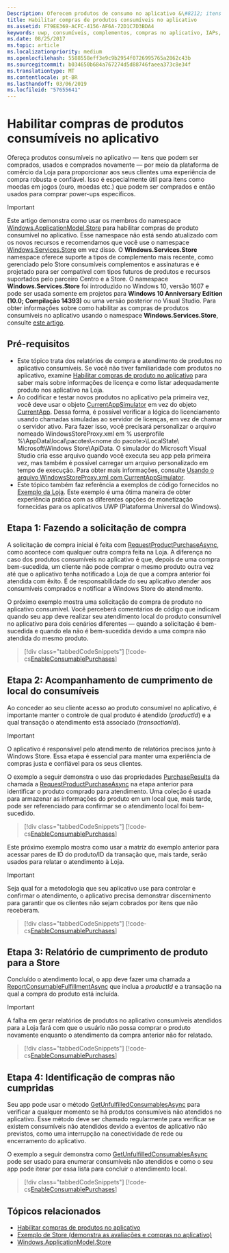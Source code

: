 ```yaml
---
Description: Oferecem produtos de consumo no aplicativo &\#8212; itens que podem ser adquiridos, usados e adquiridas novamente &\#8212; por meio do Store plataforma de comércio para fornecer a experiência de seus clientes com uma compra, que é robusto e confiável.
title: Habilitar compras de produtos consumíveis no aplicativo
ms.assetid: F79EE369-ACFC-4156-AF6A-72D1C7D3BDA4
keywords: uwp, consumíveis, complementos, compras no aplicativo, IAPs, Windows.ApplicationModel.Store
ms.date: 08/25/2017
ms.topic: article
ms.localizationpriority: medium
ms.openlocfilehash: 5588558eff3e9c9b2954f0726995765a2862c43b
ms.sourcegitcommit: b034650b684a767274d5d88746faeea373c8e34f
ms.translationtype: MT
ms.contentlocale: pt-BR
ms.lasthandoff: 03/06/2019
ms.locfileid: "57655641"
---
```

# <a name="enable-consumable-in-app-product-purchases"></a>Habilitar compras de produtos consumíveis no aplicativo

Ofereça produtos consumíveis no aplicativo — itens que podem ser comprados, usados e comprados novamente — por meio da plataforma de comércio da Loja para proporcionar aos seus clientes uma experiência de compra robusta e confiável. Isso é especialmente útil para itens como moedas em jogos (ouro, moedas etc.) que podem ser comprados e então usados para comprar power-ups específicos.

> [!IMPORTANT]
> Este artigo demonstra como usar os membros do namespace [Windows.ApplicationModel.Store](https://msdn.microsoft.com/library/windows/apps/windows.applicationmodel.store.aspx) para habilitar compras de produto consumível no aplicativo. Esse namespace não está sendo atualizado com os novos recursos e recomendamos que você use o namespace [Windows.Services.Store](https://msdn.microsoft.com/library/windows/apps/windows.services.store.aspx) em vez disso. O **Windows.Services.Store** namespace oferece suporte a tipos de complemento mais recente, como gerenciado pelo Store consumíveis complementos e assinaturas e é projetado para ser compatível com tipos futuros de produtos e recursos suportados pelo parceiro Centro e a Store. O namespace **Windows.Services.Store** foi introduzido no Windows 10, versão 1607 e pode ser usada somente em projetos para **Windows 10 Anniversary Edition (10.0; Compilação 14393)** ou uma versão posterior no Visual Studio. Para obter informações sobre como habilitar as compras de produtos consumíveis no aplicativo usando o namespace **Windows.Services.Store**, consulte [este artigo](enable-consumable-add-on-purchases.md).

## <a name="prerequisites"></a>Pré-requisitos

-   Este tópico trata dos relatórios de compra e atendimento de produtos no aplicativo consumíveis. Se você não tiver familiaridade com produtos no aplicativo, examine [Habilitar compras de produto no aplicativo](enable-in-app-product-purchases.md) para saber mais sobre informações de licença e como listar adequadamente produto nos aplicativo na Loja.
-   Ao codificar e testar novos produtos no aplicativo pela primeira vez, você deve usar o objeto [CurrentAppSimulator](https://docs.microsoft.com/uwp/api/Windows.ApplicationModel.Store.CurrentAppSimulator) em vez do objeto [CurrentApp](https://docs.microsoft.com/uwp/api/Windows.ApplicationModel.Store.CurrentApp). Dessa forma, é possível verificar a lógica do licenciamento usando chamadas simuladas ao servidor de licenças, em vez de chamar o servidor ativo. Para fazer isso, você precisará personalizar o arquivo nomeado WindowsStoreProxy.xml em % userprofile %\\AppData\\local\\pacotes\\&lt;nome do pacote&gt;\\LocalState\\ Microsoft\\Windows Store\\ApiData. O simulador do Microsoft Visual Studio cria esse arquivo quando você executa seu app pela primeira vez, mas também é possível carregar um arquivo personalizado em tempo de execução. Para obter mais informações, consulte [Usando o arquivo WindowsStoreProxy.xml com CurrentAppSimulator](in-app-purchases-and-trials-using-the-windows-applicationmodel-store-namespace.md#proxy).
-   Este tópico também faz referência a exemplos de código fornecidos no [Exemplo da Loja](https://github.com/Microsoft/Windows-universal-samples/tree/win10-1507/Samples/Store). Este exemplo é uma ótima maneira de obter experiência prática com as diferentes opções de monetização fornecidas para os aplicativos UWP (Plataforma Universal do Windows).

## <a name="step-1-making-the-purchase-request"></a>Etapa 1: Fazendo a solicitação de compra

A solicitação de compra inicial é feita com [RequestProductPurchaseAsync](https://docs.microsoft.com/uwp/api/windows.applicationmodel.store.currentapp.requestproductpurchaseasync), como acontece com qualquer outra compra feita na Loja. A diferença no caso dos produtos consumíveis no aplicativo é que, depois de uma compra bem-sucedida, um cliente não pode comprar o mesmo produto outra vez até que o aplicativo tenha notificado a Loja de que a compra anterior foi atendida com êxito. É de responsabilidade do seu aplicativo atender aos consumíveis comprados e notificar a Windows Store do atendimento.

O próximo exemplo mostra uma solicitação de compra de produto no aplicativo consumível. Você perceberá comentários de código que indicam quando seu app deve realizar seu atendimento local do produto consumível no aplicativo para dois cenários diferentes — quando a solicitação é bem-sucedida e quando ela não é bem-sucedida devido a uma compra não atendida do mesmo produto.

> [!div class="tabbedCodeSnippets"]
[!code-cs[EnableConsumablePurchases](./code/InAppPurchasesAndLicenses/cs/EnableConsumablePurchases.cs#MakePurchaseRequest)]

## <a name="step-2-tracking-local-fulfillment-of-the-consumable"></a>Etapa 2: Acompanhamento de cumprimento de local do consumíveis

Ao conceder ao seu cliente acesso ao produto consumível no aplicativo, é importante manter o controle de qual produto é atendido (*productId*) e a qual transação o atendimento está associado (*transactionId*).

> [!IMPORTANT]
> O aplicativo é responsável pelo atendimento de relatórios precisos junto à Windows Store. Essa etapa é essencial para manter uma experiência de compras justa e confiável para os seus clientes.

O exemplo a seguir demonstra o uso das propriedades [PurchaseResults](https://msdn.microsoft.com/library/windows/apps/dn263392) da chamada a [RequestProductPurchaseAsync](https://docs.microsoft.com/uwp/api/windows.applicationmodel.store.currentapp.requestproductpurchaseasync) na etapa anterior para identificar o produto comprado para atendimento. Uma coleção é usada para armazenar as informações do produto em um local que, mais tarde, pode ser referenciado para confirmar se o atendimento local foi bem-sucedido.

> [!div class="tabbedCodeSnippets"]
[!code-cs[EnableConsumablePurchases](./code/InAppPurchasesAndLicenses/cs/EnableConsumablePurchases.cs#GrantFeatureLocally)]

Este próximo exemplo mostra como usar a matriz do exemplo anterior para acessar pares de ID do produto/ID da transação que, mais tarde, serão usados para relatar o atendimento à Loja.

> [!IMPORTANT]
> Seja qual for a metodologia que seu aplicativo use para controlar e confirmar o atendimento, o aplicativo precisa demonstrar discernimento para garantir que os clientes não sejam cobrados por itens que não receberam.

> [!div class="tabbedCodeSnippets"]
[!code-cs[EnableConsumablePurchases](./code/InAppPurchasesAndLicenses/cs/EnableConsumablePurchases.cs#IsLocallyFulfilled)]

## <a name="step-3-reporting-product-fulfillment-to-the-store"></a>Etapa 3: Relatório de cumprimento de produto para a Store

Concluído o atendimento local, o app deve fazer uma chamada a [ReportConsumableFulfillmentAsync](https://docs.microsoft.com/uwp/api/windows.applicationmodel.store.currentapp.reportconsumablefulfillmentasync) que inclua a *productId* e a transação na qual a compra do produto está incluída.

> [!IMPORTANT]
> A falha em gerar relatórios de produtos no aplicativo consumíveis atendidos para a Loja fará com que o usuário não possa comprar o produto novamente enquanto o atendimento da compra anterior não for relatado.

> [!div class="tabbedCodeSnippets"]
[!code-cs[EnableConsumablePurchases](./code/InAppPurchasesAndLicenses/cs/EnableConsumablePurchases.cs#ReportFulfillment)]

## <a name="step-4-identifying-unfulfilled-purchases"></a>Etapa 4: Identificação de compras não cumpridas

Seu app pode usar o método [GetUnfulfilledConsumablesAsync](https://docs.microsoft.com/uwp/api/windows.applicationmodel.store.currentapp.getunfulfilledconsumablesasync) para verificar a qualquer momento se há produtos consumíveis não atendidos no aplicativo. Esse método deve ser chamado regularmente para verificar se existem consumíveis não atendidos devido a eventos de aplicativo não previstos, como uma interrupção na conectividade de rede ou encerramento do aplicativo.

O exemplo a seguir demonstra como [GetUnfulfilledConsumablesAsync](https://docs.microsoft.com/uwp/api/windows.applicationmodel.store.currentapp.getunfulfilledconsumablesasync) pode ser usado para enumerar consumíveis não atendidos e como o seu app pode iterar por essa lista para concluir o atendimento local.

> [!div class="tabbedCodeSnippets"]
[!code-cs[EnableConsumablePurchases](./code/InAppPurchasesAndLicenses/cs/EnableConsumablePurchases.cs#GetUnfulfilledConsumables)]

## <a name="related-topics"></a>Tópicos relacionados

* [Habilitar compras de produtos no aplicativo](enable-in-app-product-purchases.md)
* [Exemplo de Store (demonstra as avaliações e compras no aplicativo)](https://github.com/Microsoft/Windows-universal-samples/tree/win10-1507/Samples/Store)
* [Windows.ApplicationModel.Store](https://msdn.microsoft.com/library/windows/apps/br225197)
 

 
